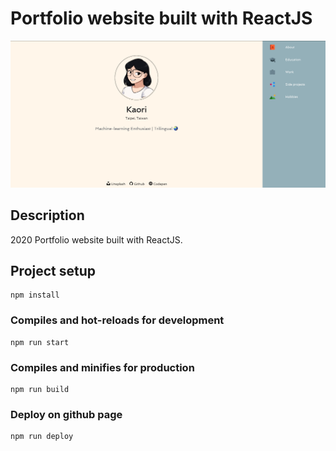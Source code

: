 # Portfolio website built with ReactJS

[![demo](demo.png)](https://erxxx4321.github.io/kaorihata/)

## Description

2020 Portfolio website built with ReactJS.

## Project setup

```
npm install
```

### Compiles and hot-reloads for development

```
npm run start
```

### Compiles and minifies for production

```
npm run build
```

### Deploy on github page

```
npm run deploy
```

